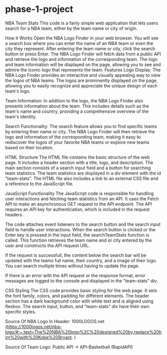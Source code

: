 # phase-1-project
NBA Team Stats
This code is a fairly simple web application that lets users search for a NBA team, either by the team name or city of origin.

How it Works
Open the NBA Logo Finder in your web browser.
You will see a search box where you can enter the name of an NBA team or even the city they represent.
After entering the team name or city, click the search button or press Enter.
The NBA Logo Finder will fetch data from a public API and retrieve the logo and information of the corresponding team.
The logo and team information will be displayed on the page, allowing you to see and admire the iconic logo that represents the team.
Features
Logo Display: The NBA Logo Finder provides an interactive and visually appealing way to view the logos of NBA teams. The logos are prominently displayed on the page, allowing you to easily recognize and appreciate the unique design of each team's logo.

Team Information: In addition to the logo, the NBA Logo Finder also presents information about the team. This includes details such as the team's name and country, providing a comprehensive overview of the team's identity.

Search Functionality: The search feature allows you to find specific teams by entering their name or city. The NBA Logo Finder will then retrieve the logo and information of the corresponding team, making it easy to rediscover the logos of your favorite NBA teams or explore new teams based on their location.

HTML Structure
The HTML file contains the basic structure of the web page. It includes a header section with a title, logo, and description. The main section consists of a search input field and a button for searching team statistics. The team statistics are displayed in a div element with the id "team-stats". The HTML file also includes a link to an external CSS file and a reference to the JavaScript file.

JavaScript Functionality
The JavaScript code is responsible for handling user interactions and fetching team statistics from an API. It uses the Fetch API to make an asynchronous GET request to the API endpoint. The API requires an API key for authentication, which is included in the request headers.

The code attaches event listeners to the search button and the search input field to handle user interactions. When the search button is clicked or the Enter key is pressed in the input field, the searchTeamStats function is called. This function retrieves the team name and or city entered by the user and constructs the API request URL.

If the request is successfull, the content below the search bar will be updated with the teams full name, their country, and a image of their logo. You can search multiple times without having to update the page.

If there is an error with the API request or the response format, error messages are logged to the console and displayed in the "team-stats" div.

CSS Styling
The CSS code provides basic styling for the web page. It sets the font family, colors, and padding for different elements. The header section has a dark background color with white text and is aligned using flexbox. The search input, button, and "team-stats" div have their own specific styles.

Source Of NBA Logo In Header: 1000LOGOS.net 
(https://1000logos.net/nba-logo/#:~:text=The%20NBA%20logo%2C%20designed%20by,replace%20him%20with%20Kobe%20Bryant.
)

Source Of Team Logo: Public API -> API-Basketball (RapidAPI)